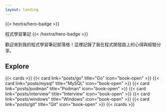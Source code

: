 ```yaml
---
layout: landing
---
```


{{< hextra/hero-badge >}}
  <div class="w-2 h-2 rounded-full bg-primary-400"></div>
  <span>程式學習筆記</span>
{{< /hextra/hero-badge >}}

歡迎來到我的程式學習筆記部落格！這裡記錄了我在程式開發路上的心得與經驗分享。

## Explore

{{< cards >}}
  {{< card link="posts/go" title="Go" icon="book-open" >}}
  {{< card link="posts/mysql" title="MySQL" icon="book-open" >}}
  {{< card link="posts/podman" title="Podman" icon="book-open" >}}
  {{< card link="posts/interview" title="Interview" icon="book-open" >}}
  {{< card link="posts/windows" title="Windows" icon="book-open" >}}
  {{< card link="posts/git" title="Git" icon="book-open" >}}
{{< /cards >}}